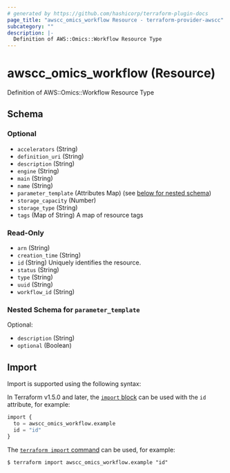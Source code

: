 ```yaml
---
# generated by https://github.com/hashicorp/terraform-plugin-docs
page_title: "awscc_omics_workflow Resource - terraform-provider-awscc"
subcategory: ""
description: |-
  Definition of AWS::Omics::Workflow Resource Type
---
```


# awscc_omics_workflow (Resource)

Definition of AWS::Omics::Workflow Resource Type



<!-- schema generated by tfplugindocs -->
## Schema

### Optional

- `accelerators` (String)
- `definition_uri` (String)
- `description` (String)
- `engine` (String)
- `main` (String)
- `name` (String)
- `parameter_template` (Attributes Map) (see [below for nested schema](#nestedatt--parameter_template))
- `storage_capacity` (Number)
- `storage_type` (String)
- `tags` (Map of String) A map of resource tags

### Read-Only

- `arn` (String)
- `creation_time` (String)
- `id` (String) Uniquely identifies the resource.
- `status` (String)
- `type` (String)
- `uuid` (String)
- `workflow_id` (String)

<a id="nestedatt--parameter_template"></a>
### Nested Schema for `parameter_template`

Optional:

- `description` (String)
- `optional` (Boolean)

## Import

Import is supported using the following syntax:

In Terraform v1.5.0 and later, the [`import` block](https://developer.hashicorp.com/terraform/language/import) can be used with the `id` attribute, for example:

```terraform
import {
  to = awscc_omics_workflow.example
  id = "id"
}
```

The [`terraform import` command](https://developer.hashicorp.com/terraform/cli/commands/import) can be used, for example:

```shell
$ terraform import awscc_omics_workflow.example "id"
```
